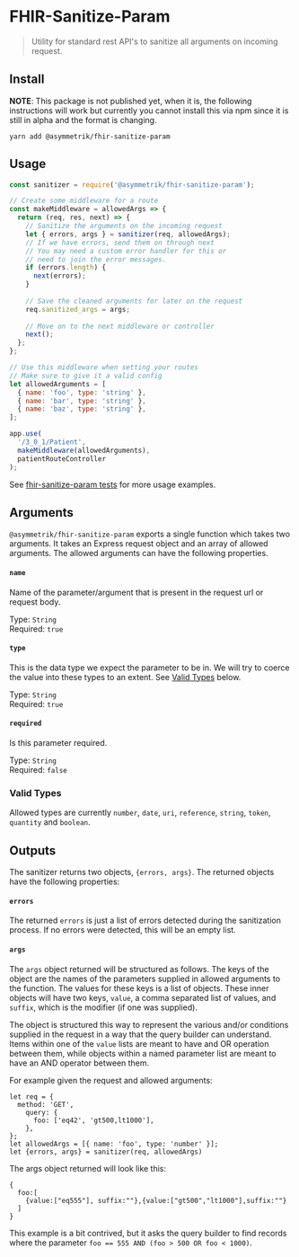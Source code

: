 # FHIR-Sanitize-Param
> Utility for standard rest API's to sanitize all arguments on incoming request.

## Install

**NOTE**: This package is not published yet, when it is, the following instructions will work but currently you cannot install this via npm since it is still in alpha and the format is changing.

```shell
yarn add @asymmetrik/fhir-sanitize-param
```

## Usage

```javascript
const sanitizer = require('@asymmetrik/fhir-sanitize-param');

// Create some middleware for a route
const makeMiddleware = allowedArgs => {
  return (req, res, next) => {
    // Sanitize the arguments on the incoming request
    let { errors, args } = sanitizer(req, allowedArgs);
    // If we have errors, send them on through next
    // You may need a custom error handler for this or
    // need to join the error messages.
    if (errors.length) {
      next(errors);
    }
    
    // Save the cleaned arguments for later on the request
    req.sanitized_args = args;
    
    // Move on to the next middleware or controller
    next();
  };
};

// Use this middleware when setting your routes
// Make sure to give it a valid config
let allowedArguments = [
  { name: 'foo', type: 'string' },
  { name: 'bar', type: 'string' },
  { name: 'baz', type: 'string' },
];

app.use(
  '/3_0_1/Patient',
  makeMiddleware(allowedArguments),
  patientRouteController
);

```

See [fhir-sanitize-param tests](https://github.com/Asymmetrik/phx-tools/blob/master/packages/fhir-sanitize-param/index.test.js) for more usage examples.

## Arguments

`@asymmetrik/fhir-sanitize-param` exports a single function which takes two arguments. It takes an Express request object and an array of allowed arguments. The allowed arguments can have the following properties.

#### `name`
Name of the parameter/argument that is present in the request url or request body. 

Type: `String`  
Required: `true`  

#### `type`
This is the data type we expect the parameter to be in. We will try to coerce the value into these types to an extent. See [Valid Types](#valid-types) below.

Type: `String`  
Required: `true`  

#### `required`
Is this parameter required.

Type: `String`  
Required: `false`  

### Valid Types

Allowed types are currently `number`, `date`, `uri`, `reference`, `string`, `token`, `quantity` and `boolean`.

## Outputs
The sanitizer returns two objects, `{errors, args}`. The returned objects have the following properties:

#### `errors`
The returned `errors` is just a list of errors detected during the sanitization process. If no errors
were detected, this will be an empty list. 

#### `args`
The `args` object returned will be structured as follows. The keys of the object are the names of the parameters
supplied in allowed arguments to the function. The values for these keys is a list of objects. These inner objects
will have two keys, `value`, a comma separated list of values, and `suffix`, which is the modifier (if one was supplied).

The object is structured this way to represent the various and/or conditions supplied in the request in a way that
the query builder can understand. Items within one of the `value` lists are meant to have and OR operation between them, 
while objects within a named parameter list are meant to have an AND operator between them.

For example given the request and allowed arguments:
```
let req = {
  method: 'GET',
 	query: {
 	  foo: ['eq42', 'gt500,lt1000'],
 	},
};
let allowedArgs = [{ name: 'foo', type: 'number' }];
let {errors, args} = sanitizer(req, allowedArgs)
```
The args object returned will look like this:
```
{
  foo:[
    {value:["eq555"], suffix:""},{value:["gt500","lt1000"],suffix:""}
  ]
}
```
This example is a bit contrived, but it asks the query builder to find records where the parameter `foo == 555 AND (foo > 500 OR foo < 1000)`. 


